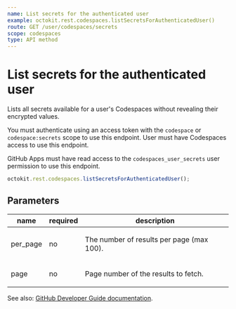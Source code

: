 ```yaml
---
name: List secrets for the authenticated user
example: octokit.rest.codespaces.listSecretsForAuthenticatedUser()
route: GET /user/codespaces/secrets
scope: codespaces
type: API method
---
```


# List secrets for the authenticated user

Lists all secrets available for a user's Codespaces without revealing their
encrypted values.

You must authenticate using an access token with the `codespace` or `codespace:secrets` scope to use this endpoint. User must have Codespaces access to use this endpoint.

GitHub Apps must have read access to the `codespaces_user_secrets` user permission to use this endpoint.

```js
octokit.rest.codespaces.listSecretsForAuthenticatedUser();
```

## Parameters

<table>
  <thead>
    <tr>
      <th>name</th>
      <th>required</th>
      <th>description</th>
    </tr>
  </thead>
  <tbody>
    <tr><td>per_page</td><td>no</td><td>

The number of results per page (max 100).

</td></tr>
<tr><td>page</td><td>no</td><td>

Page number of the results to fetch.

</td></tr>
  </tbody>
</table>

See also: [GitHub Developer Guide documentation](https://docs.github.com/rest/codespaces/secrets#list-secrets-for-the-authenticated-user).
